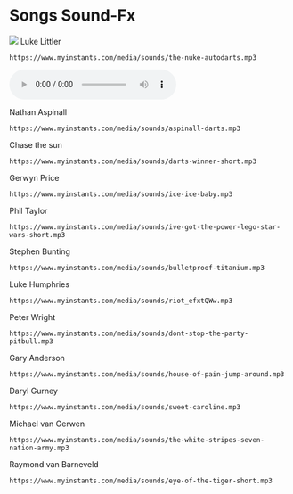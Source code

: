# Songs Sound-Fx
![](https://r.testifier.nl/Acbs8526SDKI/resizing_type:fill/watermark:Kieran%20Cleeves%252FPDC/plain/https%3A%2F%2Fs3-newsifier.ams3.digitaloceanspaces.com%2Fdartsnews.de%2Fimages%2F2023-12%2Fstephen-bunting-3-65877dca8e286.jpg@webp)
Luke Littler
```text
https://www.myinstants.com/media/sounds/the-nuke-autodarts.mp3
```
<audio controls>
  <source src="https://www.myinstants.com/media/sounds/the-nuke-autodarts.mp3" type="audio/mpeg">
</audio>

Nathan Aspinall
```text
https://www.myinstants.com/media/sounds/aspinall-darts.mp3
```
Chase the sun 
```text
https://www.myinstants.com/media/sounds/darts-winner-short.mp3
```
Gerwyn Price
```text
https://www.myinstants.com/media/sounds/ice-ice-baby.mp3
```
Phil Taylor
```text
https://www.myinstants.com/media/sounds/ive-got-the-power-lego-star-wars-short.mp3
```
Stephen Bunting
```text
https://www.myinstants.com/media/sounds/bulletproof-titanium.mp3
```
Luke Humphries
```text
https://www.myinstants.com/media/sounds/riot_efxtQWw.mp3
```
Peter Wright
```text
https://www.myinstants.com/media/sounds/dont-stop-the-party-pitbull.mp3
```
Gary Anderson
```text
https://www.myinstants.com/media/sounds/house-of-pain-jump-around.mp3
```
Daryl Gurney
```text
https://www.myinstants.com/media/sounds/sweet-caroline.mp3
```
Michael van Gerwen
```text
https://www.myinstants.com/media/sounds/the-white-stripes-seven-nation-army.mp3
```
Raymond van Barneveld
```text
https://www.myinstants.com/media/sounds/eye-of-the-tiger-short.mp3
```
